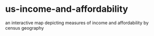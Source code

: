 # us-income-and-affordability
an interactive map depicting measures of income and affordability by census geography
